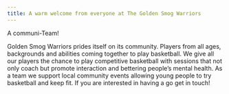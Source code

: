 ```yaml
---
title: A warm welcome from everyone at The Golden Smog Warriors
---
```


A communi-Team!

Golden Smog Warriors prides itself on its community. Players from all ages, backgrounds and abilities coming together to play basketball. We give all our players the chance to play competitive basketball with sessions that not only coach but promote interaction and bettering people’s mental health. As a team we support local community events allowing young people to try basketball and keep fit. If you are interested in having a go get in touch!

